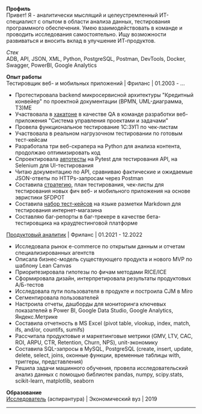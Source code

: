 **Профиль**<br>
Привет! Я - аналитически мыслящий и целеустремленный ИТ-специалист с опытом в области анализа данных, тестирования программного обеспечения. Умею взаимодействовать в команде и проводить исследования самостоятельно. Ищу возможности развиваться и вносить вклад в улучшение ИТ-продуктов.<br>

*Стек*<br>
ADB, API, JSON, XML, Python, PostgreSQL, Postman, DevTools, Docker, Swagger, PowerBI, Google Analytics

**Опыт работы**<br>
Тестировщик веб- и мобильных приложений | Фриланс | 01.2003 - ...
- Протестировала backend микросервисной архитектуры "Кредитный конвейер" по проектной документации (BPMN, UML-диаграмма, ТЗ)ME
- Участвовала в [хакатоне](https://codenrock.com/users/64686/certificates/112) в качестве QA в команде разработки веб-приложения "Система управления проектами и задачами"
- Провела функциональное тестирование 1С:ЗУП по чек-листам
- Участвовала в реальном нагрузочном тестировании по готовым тест-кейсам
- Разработала три веб-скрапера на Python для анализа контента, продолжаю оптимизировать код
- Спроектировала [автотесты](https://github.com/tanyashipunova/QA-docs/blob/main/qacc2023/tsh_qacc_api.ipynb) на Pytest для тестирования API, на Selenium для UI-тестирования
- Читаю документацию по API, сравниваю фактические и ожидаемые JSON-ответы по HTTPs-запросам через Postman
- Составила [стратегию](https://github.com/tanyashipunova/QA-docs/blob/main/qacc2023/ts_qacc_strategy.md), план тестирования, чек-листы для тестирования новых фич веб- и мобильного приложения на основе эвристики SFDPOT
- Составила [набор тест-кейсов](https://github.com/tanyashipunova/QA-docs/wiki/A-set-of-test-cases-for-the-online-shop) на языке разметки Markdown для тестирования интернет-магазина
- Составляю баг-репорты в баг-трекере в качестве бета-тестировщика на краудтестинговой платформе

[Продуктовый аналитик](https://tanyashipunova.github.io/mypotfolio.html) | Фриланс | 01.2021 - 12.2022
- Исследовала рынок e-commerce по открытым данным и отчетам специализированных агентств
- Описала бизнес-модель существующего продукта и нового MVP по шаблону Lean Canvas
- Приоритезировала гипотезы по фичам методами RICE/ICE
- Сформировала дизайн, интерпретировала результаты продуктовых А/Б-тестов
- Исследовала пути пользователя в продукте и построила CJM в Miro
- Сегментировала пользователей
- Настроила отчеты, дашборды для мониторинга ключевых показателей в Power BI, Google Data Studio, Google Analytics, Яндекс.Метрике
- Составила отчетность в MS Excel (pivot table, vlookup, index, match, ifs, and/or, countifs, sumifs)
- Рассчитала продуктовые и маркетинговые метрики (GMV, LTV, CAC, ROI, ARPU, CTR, Retention, Churn, NPS), unit-экономику
- Составила SQL-запросы в MySQL, PostgreSQL (create, insert, update, delete, select, joins, оконные функции, временные таблицы with, триггеры, представления)
- Решила задачи машинного обучения, провела исследовательский анализ данных с помощью библиотек pandas, numpy, scipy.stats, scikit-learn, matplotlib, seaborn

**Образование**<br>
[Исследователь](https://www.researchgate.net/profile/Tatiana_Shipunova) (аспирантура) | Экономический вуз | 2019
<hr>
